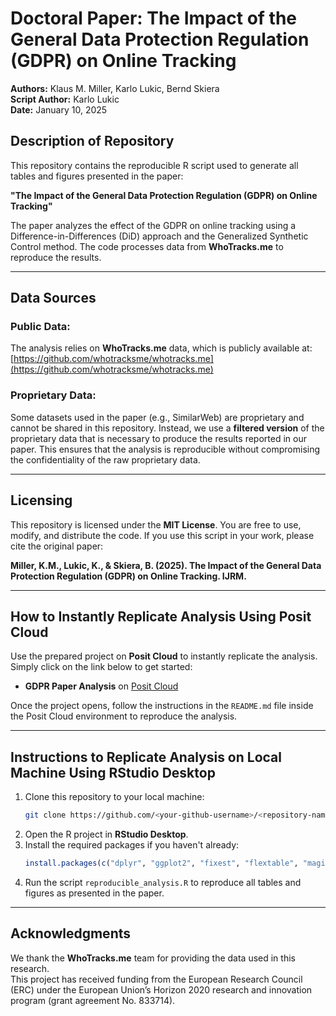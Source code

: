 # Doctoral Paper: The Impact of the General Data Protection Regulation (GDPR) on Online Tracking

**Authors:** Klaus M. Miller, Karlo Lukic, Bernd Skiera  
**Script Author:** Karlo Lukic  
**Date:** January 10, 2025  

## Description of Repository
This repository contains the reproducible R script used to generate all tables and figures presented in the paper:

**"The Impact of the General Data Protection Regulation (GDPR) on Online Tracking"**

The paper analyzes the effect of the GDPR on online tracking using a Difference-in-Differences (DiD) approach and the Generalized Synthetic Control method. The code processes data from **WhoTracks.me** to reproduce the results.

---

## Data Sources
### Public Data:
The analysis relies on **WhoTracks.me** data, which is publicly available at:  
[https://github.com/whotracksme/whotracks.me](https://github.com/whotracksme/whotracks.me)

### Proprietary Data:
Some datasets used in the paper (e.g., SimilarWeb) are proprietary and cannot be shared in this repository. Instead, we use a **filtered version** of the proprietary data that is necessary to produce the results reported in our paper. This ensures that the analysis is reproducible without compromising the confidentiality of the raw proprietary data.

---

## Licensing
This repository is licensed under the **MIT License**. You are free to use, modify, and distribute the code. If you use this script in your work, please cite the original paper:

**Miller, K.M., Lukic, K., & Skiera, B. (2025). The Impact of the General Data Protection Regulation (GDPR) on Online Tracking. IJRM.**

---

## How to Instantly Replicate Analysis Using Posit Cloud
Use the prepared project on **Posit Cloud** to instantly replicate the analysis. Simply click on the link below to get started:

- **GDPR Paper Analysis** on [Posit Cloud](https://posit.cloud/project/<project-id>)

Once the project opens, follow the instructions in the `README.md` file inside the Posit Cloud environment to reproduce the analysis.

---

## Instructions to Replicate Analysis on Local Machine Using RStudio Desktop

1. Clone this repository to your local machine:
   ```bash
   git clone https://github.com/<your-github-username>/<repository-name>.git
   ```
2. Open the R project in **RStudio Desktop**.
3. Install the required packages if you haven't already:
   ```r
   install.packages(c("dplyr", "ggplot2", "fixest", "flextable", "magick", "here", "readr", "data.table", "tidyr", "scales"))
   ```
4. Run the script `reproducible_analysis.R` to reproduce all tables and figures as presented in the paper.

---

## Acknowledgments
We thank the **WhoTracks.me** team for providing the data used in this research.  
This project has received funding from the European Research Council (ERC) under the European Union’s Horizon 2020 research and innovation program (grant agreement No. 833714).

